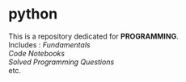 # python
This is a repository dedicated for **PROGRAMMING**.  
Includes : 
    *Fundamentals*  
    *Code Notebooks*  
    *Solved Programming Questions*  
    etc.  
    
